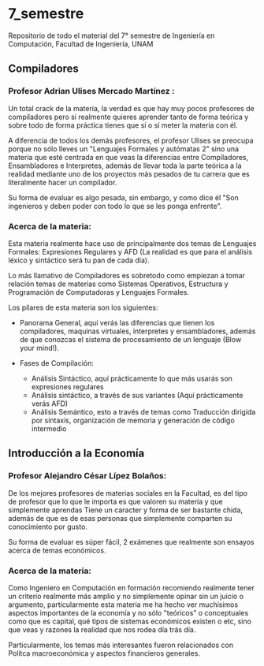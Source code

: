 # 7_semestre

Repositorio de todo el material del 7° semestre de Ingeniería en Computación, Facultad de Ingeniería, UNAM


## Compiladores

### Profesor Adrian Ulises Mercado Martínez : 

Un total crack de la materia, la verdad es que hay muy pocos profesores de compiladores pero si realmente quieres aprender tanto de forma teórica y sobre todo de forma práctica tienes que sí o sí meter la materia con él.

A diferencia de todos los demás profesores, el profesor Ulises se preocupa porque no sólo lleves un "Lenguajes Formales y autómatas 2" sino una materia que esté centrada en que veas la diferencias entre Compiladores, Ensambladores e Interpretes, además de llevar toda la parte teórica a la realidad mediante uno de los proyectos más pesados de tu carrera que es literalmente hacer un compilador.

Su forma de evaluar es algo pesada, sin embargo, y como dice él "Son ingenieros y deben poder con todo lo que se les ponga enfrente".

### Acerca de la materia:

Esta materia realmente hace uso de principalmente dos temas de Lenguajes Formales: Expresiones Regulares y AFD (La realidad es que para el análisis léxico y sintáctico será tu pan de cada día).

Lo más llamativo de Compiladores es sobretodo como empiezan a tomar relación temas de materias como Sistemas Operativos, Estructura y Programación de Computadoras y Lenguajes Formales.

Los pilares de esta materia son los siguientes:
- Panorama General, aquí verás las diferencias que tienen los compiladores, maquinas virtuales, interpretes y ensambladores, además de que conozcas el sistema de procesamiento de un lenguaje (Blow your mind!).

- Fases de Compilación:
    - Análisis Sintáctico, aquí prácticamente lo que más usarás son expresiones regulares
    - Análisis sintáctico, a través de sus variantes (Aquí prácticamente verás AFD)
    - Análisis Semántico, esto a través de temas como Traducción dirigida por sintaxis, organización de memoria y generación de código intermedio


## Introducción a la Economía

### Profesor Alejandro César Lípez Bolaños: 

De los mejores profesores de materias sociales en la Facultad, es del tipo de profesor que lo que le importa es que valoren su materia y que simplemente aprendas
Tiene un caracter y forma de ser bastante chida, además de que es de esas personas que simplemente comparten su conocimiento por gusto.

Su forma de evaluar es súper fácil, 2 exámenes que realmente son ensayos acerca de temas económicos.

### Acerca de la materia:

Como Ingeniero en Computación en formación recomiendo realmente tener un criterio realmente más amplio y no simplemente opinar sin un juicio o argumento, particularmente esta materia me ha hecho ver muchísimos aspectos importantes de la economía y no sólo "teóricos" o conceptuales como que es capital, qué tipos de sistemas económicos existen o etc, sino que veas y razones la realidad que nos rodea día trás día.

Particularmente, los temas más interesantes fueron relacionados con Polítca macroeconómica y aspectos financieros generales.
